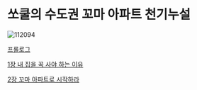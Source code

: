 # 쏘쿨의 수도권 꼬마 아파트 천기누설

![112094](https://user-images.githubusercontent.com/38601441/39092314-3599b5be-4646-11e8-84de-4de991c51f93.jpg)

[프롤로그](https://github.com/DongyeobBook/socoolMetropolitanLittleApartment/blob/master/summary/prologue.md)

[1장 내 집을 꼭 사야 하는 이유](https://github.com/DongyeobBook/socoolMetropolitanLittleApartment/blob/master/summary/1.md)

[2장 꼬마 아파트로 시작하라](https://github.com/DongyeobBook/socoolMetropolitanLittleApartment/blob/master/summary/2.md)
